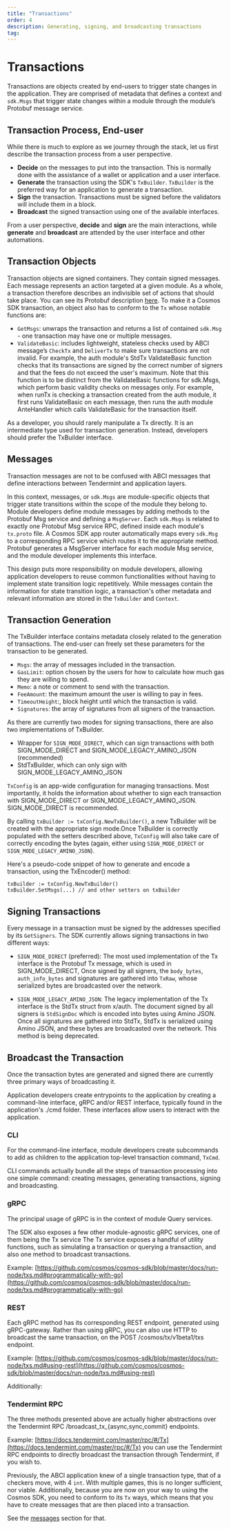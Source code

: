 ```yaml
---
title: "Transactions"
order: 4
description: Generating, signing, and broadcasting transactions
tag:
---
```


# Transactions

Transactions are objects created by end-users to trigger state changes in the application. They are comprised of metadata that defines a context and `sdk.Msgs` that trigger state changes within a module through the module’s Protobuf message service.

## Transaction Process, End-user

While there is much to explore as we journey through the stack, let us first describe the transaction process from a user perspective.

* **Decide** on the messages to put into the transaction. This is normally done with the assistance of a wallet or application and a user interface.
* **Generate** the transaction using the SDK's `TxBuilder`. `TxBuilder` is the preferred way for an application to generate a transaction.
* **Sign** the transaction. Transactions must be signed before the validators will include them in a block.
* **Broadcast** the signed transaction using one of the available interfaces.

From a user perspective, **decide** and **sign** are the main interactions, while **generate** and **broadcast** are attended by the user interface and other automations.

## Transaction Objects

Transaction objects are signed containers. They contain signed messages. Each message represents an action targeted at a given module. As a whole, a transaction therefore describes an indivisible set of actions that should take place. You can see its Protobuf description [here](https://github.com/cosmos/cosmos-sdk/blob/0a3660d/proto/cosmos/tx/v1beta1/tx.proto#L14-L26). To make it a Cosmos SDK transaction, an object also has to conform to the `Tx` whose notable functions are:

* `GetMsgs`: unwraps the transaction and returns a list of contained `sdk.Msg` - one transaction may have one or multiple messages.
* `ValidateBasic`: includes lightweight, stateless checks used by ABCI message’s `CheckTx` and `DeliverTx` to make sure transactions are not invalid. For example, the auth module's StdTx ValidateBasic function checks that its transactions are signed by the correct number of signers and that the fees do not exceed the user's maximum. Note that this function is to be distinct from the ValidateBasic functions for sdk.Msgs, which perform basic validity checks on messages only. For example, when runTx is checking a transaction created from the auth module, it first runs ValidateBasic on each message, then runs the auth module AnteHandler which calls ValidateBasic for the transaction itself.

As a developer, you should rarely manipulate a Tx directly. It is an intermediate type used for transaction generation. Instead, developers should prefer the TxBuilder interface.

## Messages

<HighlightBox type=”info”>
Transaction messages are not to be confused with ABCI messages that define interactions between Tendermint and application layers.
</HighlightBox>

In this context, messages, or `sdk.Msgs` are module-specific objects that trigger state transitions within the scope of the module they belong to. Module developers define module messages by adding methods to the Protobuf Msg service and defining a `MsgServer`. Each `sdk.Msgs` is related to exactly one Protobuf Msg service RPC, defined inside each module's `tx.proto` file. A Cosmos SDK app router automatically maps every `sdk.Msg` to a corresponding RPC service which routes it to the appropriate method. Protobuf generates a MsgServer interface for each module Msg service, and the module developer implements this interface.

This design puts more responsibility on module developers, allowing application developers to reuse common functionalities without having to implement state transition logic repetitively.
While messages contain the information for state transition logic, a transaction's other metadata and relevant information are stored in the `TxBuilder` and `Context`.

## Transaction Generation

The TxBuilder interface contains metadata closely related to the generation of transactions. The end-user can freely set these parameters for the transaction to be generated.

* `Msgs`: the array of messages included in the transaction.
* `GasLimit`: option chosen by the users for how to calculate how much gas they are willing to spend.
* `Memo`: a note or comment to send with the transaction.
* `FeeAmount`: the maximum amount the user is willing to pay in fees.
* `TimeoutHeight`:, block height until which the transaction is valid.
* `Signatures`: the array of signatures from all signers of the transaction.

As there are currently two modes for signing transactions, there are also two implementations of TxBuilder.

* Wrapper for `SIGN_MODE_DIRECT`, which can sign transactions with both SIGN_MODE_DIRECT and SIGN_MODE_LEGACY_AMINO_JSON (recommended)
* StdTxBuilder, which can only sign with SIGN_MODE_LEGACY_AMINO_JSON

`TxConfig` is an app-wide configuration for managing transactions. Most importantly, it holds the information about whether to sign each transaction with SIGN_MODE_DIRECT or SIGN_MODE_LEGACY_AMINO_JSON. SIGN_MODE_DIRECT is recommended.

By calling `txBuilder := txConfig.NewTxBuilder()`, a new TxBuilder will be created with the appropriate sign mode.Once TxBuilder is correctly populated with the setters described above, `TxConfig` will also take care of correctly encoding the bytes (again, either using `SIGN_MODE_DIRECT` or `SIGN_MODE_LEGACY_AMINO_JSON`).

Here's a pseudo-code snippet of how to generate and encode a transaction, using the TxEncoder() method:

```
txBuilder := txConfig.NewTxBuilder()
txBuilder.SetMsgs(...) // and other setters on txBuilder
```

## Signing Transactions

Every message in a transaction must be signed by the addresses specified by its `GetSigners`. The SDK currently allows signing transactions in two different ways:

* `SIGN_MODE_DIRECT` (preferred): The most used implementation of the Tx interface is the Protobuf Tx message, which is used in SIGN_MODE_DIRECT, Once signed by all signers, the `body_bytes`, `auth_info_bytes` and signatures are gathered into `TxRaw`, whose serialized bytes are broadcasted over the network.

* `SIGN_MODE_LEGACY_AMINO_JSON`: The legacy implementation of the Tx interface is the StdTx struct from x/auth. The document signed by all signers is `StdSignDoc` which is encoded into bytes using Amino JSON. Once all signatures are gathered into StdTx, StdTx is serialized using Amino JSON, and these bytes are broadcasted over the network. This method is being deprecated.

## Broadcast the Transaction
Once the transaction bytes are generated and signed there are currently three primary ways of broadcasting it.

Application developers create entrypoints to the application by creating a command-line interface, gRPC and/or REST interface, typically found in the application's ./cmd folder. These interfaces allow users to interact with the application.

### CLI

For the command-line interface, module developers create subcommands to add as children to the application top-level transaction command, `TxCmd`.

CLI commands actually bundle all the steps of transaction processing into one simple command: creating messages, generating transactions, signing and broadcasting.

### gRPC
The principal usage of gRPC is in the context of module Query services.

The SDK also exposes a few other module-agnostic gRPC services, one of them being the Tx service
The Tx service exposes a handful of utility functions, such as simulating a transaction or querying a transaction, and also one method to broadcast transactions.

Example: [https://github.com/cosmos/cosmos-sdk/blob/master/docs/run-node/txs.md#programmatically-with-go](https://github.com/cosmos/cosmos-sdk/blob/master/docs/run-node/txs.md#programmatically-with-go)

### REST
Each gRPC method has its corresponding REST endpoint, generated using gRPC-gateway.
Rather than using gRPC, you can also use HTTP to broadcast the same transaction, on the POST /cosmos/tx/v1beta1/txs endpoint.

Example: [https://github.com/cosmos/cosmos-sdk/blob/master/docs/run-node/txs.md#using-rest](https://github.com/cosmos/cosmos-sdk/blob/master/docs/run-node/txs.md#using-rest)

Additionally:

### Tendermint RPC

The three methods presented above are actually higher abstractions over the Tendermint RPC /broadcast_tx_{async,sync,commit} endpoints.

Example: [https://docs.tendermint.com/master/rpc/#/Tx](https://docs.tendermint.com/master/rpc/#/Tx)
you can use the Tendermint RPC endpoints to directly broadcast the transaction through Tendermint, if you wish to.

<ExpansionPanel title="Show me some code for my checkers blockchain">

Previously, the ABCI application knew of a single transaction type, that of a checkers move, with 4 `int`. With multiple games, this is no longer sufficient, nor viable. Additionally, because you are now on your way to using the Cosmos SDK, you need to conform to its `Tx` ways, which means that you have to create messages that are then placed into a transaction.

See the [messages](./07-messages) section for that.

</ExpansionPanel>
